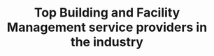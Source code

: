 ---
############################ Banner ##################################
custom_title_enabled: true
custom_title_value: "Robotic Process Automation Services"
layout : "testing_landing"
title: "Top Building and Facility Management service providers in the industry"
description: "As front runners in the FMS and BMS industry, we are proud to offer our customers a wide range of services to automate their buildings easily along with all the facilities needed."
keywords : [Bms & Fms,BMS installation companies,Building Management System,Facility Management System,
Building management software ,facility management services software,Best Building Management System Companies ,Facilities management software companies,Top facility management software]
       ############################ OG tags #################################
locale: "en_US"
type: "website"
ogtitle: "Robotic Process Automation Services" 
ogdescription: "As front runners in the FMS and BMS industry, we are proud to offer our customers a wide range of services to automate their buildings easily along with all the facilities needed."   
link: "https://www.spritle.com/bms-fms/"
site_name: "Spritle Software"
Ogimage: "http://demo.spritle.com/images/bmsimages/modern-creative.webp.pagespeed.ce.WkfbS_QTE-.webp" 
alt: "Top Building and Facility Management service providers in the industry" 

########################### Twitter #################################
twitter_card: "summary_large_image"
twitter_title: "Robotic Process Automation Services"  
twitter_description: "As front runners in the FMS and BMS industry, we are proud to offer our customers a wide range of services to automate their buildings easily along with all the facilities needed."
twitter_site: "@spritlesoftware"
twitter_creater: "@spritlesoftware"
twitter_image: "http://demo.spritle.com/images/bmsimages/modern-creative.webp.pagespeed.ce.WkfbS_QTE-.webp" 
Islanding: true
custom_footer: "The rest of the world isn’t going to wait for you to keep up with the **ever-evolving future** so what’s stopping you?"
custom_button: true
banner:
  enable : true
  title : ""
  banner_heading:
  - "Take hold of our **Robotic Process Automation** Services to empower your workforce. "
  contents : "We blend the best of AI, automation and software testing techniques to help companies like you to upscale business growth through Robotic Process Automation. "
  image: "images/bmsimages/smartt.webp"
  alt : "Top Building and Facility Management service providers in the industry"

  button:
    enable: true
    button_label: "Get in touch"
collect_info:
  title: "Have a project in mind?"
  button_name: "Submit"
  link: "thankyouenquiry"
  details_textarea_title: "Have Somthing to say to us?*"
  form_name: "Project requirment"
  pagename: "Robotic Process Automation Services"

vision:
  enable : true
  content1: "Robotic Process Automation(RPA) is one of the fast-growing technologies that has effectively proven to help organizations leverage the best of software robots and automation to eliminate human intervention in doing repetitive, time-consuming, and tedious tasks."
  content2: "That said, our RPA Services revolve around providing a comprehensive set of services that includes building, testing, and implementing efficient RPA technologies to upscale your business growth exponentially."
  title : "What do we do ?"
  image : "images/casestudies/Improve-your-company's-overall-performance-image.webp"  
  bulletpoints: 
  
  - "**Figure out & Analyze your requirements**
  <br>
  We do a thorough analysis on your needs and requirements to suggest and cater our RPA Services. "

  - "**Choosing automation tool**
  <br>
  We specialize in choosing the appropriate automation tools  and frameworks."
  
  - "**Analysing, Building, Testing, and Executing Results**
  <br>
  The next step in our journey is to analyze, build, test, execute and obtain the test results. "

  - "**Summing up our RPA services**
  <br>
  We offer RPA automation, robotic test automation, and RPA testing services for everyone.."


why_choos_us:
  enable : true
  title : "Why choose Robotic Process Automation Services?"
  content : ""
  image : "" 
  list:
  - name : "It helps in incorporating automation to execute repetitive tasks and empower your workforce with less manual work."
    image : "images/blockchain/Ethereum.webp" 

  - name : "It boosts productivity by bringing in accuracy and saving time."
    image : "/images/blockchain/Polygon.webp"
      
  - name : "It will give you the privilege to automate your operations 24*7."
    image : "/images/blockchain/Avalanche.webp"

  - name : "These services aim to upscale your business growth through effective solutions to do time consuming tasks."
    image : "/images/blockchain/Avalanche.webp"

tools_sec:
 title: "Tools we use"
 bulletpoints:
  - "Jmeter"
  - "LoadRunner"
  - "WebLoad"



---